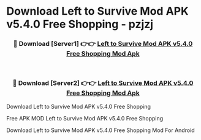# Download Left to Survive Mod APK v5.4.0 Free Shopping - pzjzj



<div align="center">
<h3>🔴 Download [Server1] 👉👉 <a href="https://momento.my/?title=Left_to_Survive_Mod_APK_v5.4.0_Free_Shopping">Left to Survive Mod APK v5.4.0 Free Shopping Mod Apk</a></h3><br>

<h3>🔴 Download [Server2] 👉👉 <a href="https://momento.my/?title=Left_to_Survive_Mod_APK_v5.4.0_Free_Shopping">Left to Survive Mod APK v5.4.0 Free Shopping Mod Apk</a></h3>
</div>



Download Left to Survive Mod APK v5.4.0 Free Shopping 

Free APK MOD Left to Survive Mod APK v5.4.0 Free Shopping 

Download Left to Survive Mod APK v5.4.0 Free Shopping Mod For Android
